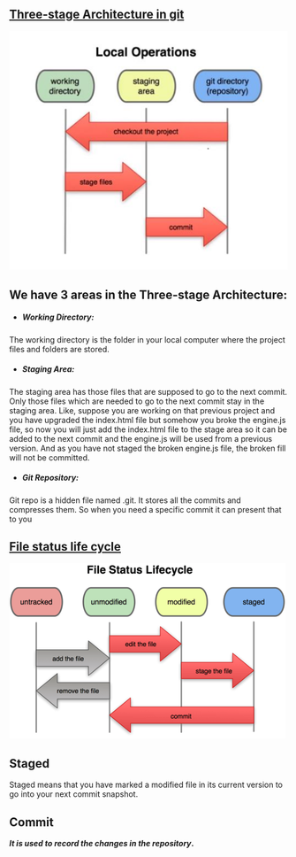 ## <ins>Three-stage Architecture in git</ins>

![](../../_resources/f66b17e83b89d28a1c78ebbd65615ba1)

## We have 3 areas in the Three-stage Architecture:

- ##### **Working Directory:**
    

The working directory is the folder in your local computer where the project files and folders are stored.

- ##### **Staging Area:**
    

The staging area has those files that are supposed to go to the next commit. Only those files which are needed to go to the next commit stay in the staging area. Like, suppose you are working on that previous project and you have upgraded the index.html file but somehow you broke the engine.js file, so now you will just add the index.html file to the stage area so it can be added to the next commit and the engine.js will be used from a previous version. And as you have not staged the broken engine.js file, the broken fill will not be committed.

- ##### **Git Repository:**
    

Git repo is a hidden file named .git. It stores all the commits and compresses them. So when you need a specific commit it can present that to you

## <ins>**File status life cycle**</ins>

![c9d80304dda1812a761339d7bdbce318.png](../../_resources/c9d80304dda1812a761339d7bdbce318.png)

## **Staged**

Staged means that you have marked a modified file in its current version to go into your next commit snapshot.

## **Commit**

***It is used to record the changes in the repository*.**